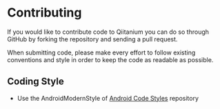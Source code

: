 # Contributing

If you would like to contribute code to Qiitanium you can do so through GitHub by
forking the repository and sending a pull request.

When submitting code, please make every effort to follow existing conventions
and style in order to keep the code as readable as possible.

## Coding Style

* Use the AndroidModernStyle of [Android Code Styles](https://github.com/ogaclejapan/android-code-styles) repository
